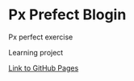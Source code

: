 # Px Prefect Blogin

<p>Px perfect exercise</p>
<p>Learning project</p>

<a href="https://shanikupiec.github.io/px-prefect-Blogin/" target="blank">Link to GitHub Pages</a>
